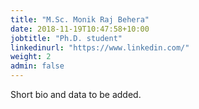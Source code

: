```yaml
---
title: "M.Sc. Monik Raj Behera"
date: 2018-11-19T10:47:58+10:00
jobtitle: "Ph.D. student"
linkedinurl: "https://www.linkedin.com/"
weight: 2
admin: false
---
```


Short bio and data to be added.

